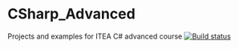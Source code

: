 # CSharp_Advanced
Projects and examples for ITEA C# advanced course
[![Build status](https://ci.appveyor.com/api/projects/status/5hrm3jwmo6nbiav8?svg=true)](https://ci.appveyor.com/project/AlexS98/csharp-advanced)
